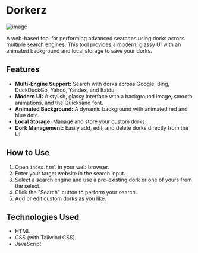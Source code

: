 # Dorkerz
![image](https://github.com/user-attachments/assets/53679b86-34f2-42b5-ba5f-d1864e7baa92)

A web-based tool for performing advanced searches using dorks across multiple search engines. This tool provides a modern, glassy UI with an animated background and local storage to save your dorks.

## Features

-   **Multi-Engine Support:** Search with dorks across Google, Bing, DuckDuckGo, Yahoo, Yandex, and Baidu.
-   **Modern UI:** A stylish, glassy interface with a background image, smooth animations, and the Quicksand font.
-   **Animated Background:** A dynamic background with animated red and blue dots.
-   **Local Storage:** Manage and store your custom dorks.
-   **Dork Management:** Easily add, edit, and delete dorks directly from the UI.

## How to Use

1.  Open `index.html` in your web browser.
2.  Enter your target website in the search input.
3.  Select a search engine and use a pre-existing dork or one of yours from the select.
4.  Click the "Search" button to perform your search.
5.  Add or edit custom dorks as you like.

## Technologies Used

-   HTML
-   CSS (with Tailwind CSS)
-   JavaScript

